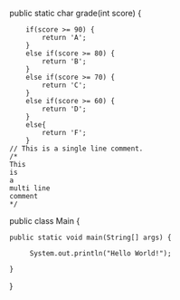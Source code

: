 public static char grade(int score) {
		
		if(score >= 90) {
			return 'A';
		}
		else if(score >= 80) {
			return 'B';
		}
		else if(score >= 70) {
			return 'C';
		}
		else if(score >= 60) {
			return 'D';
		}
		else{
			return 'F';
		}
    // This is a single line comment.
    /*
    This 
    is 
    a 
    multi line
    comment
    */

public class Main {

    public static void main(String[] args) {

		 System.out.println("Hello World!");

    }

}
